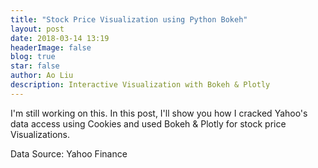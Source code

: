```yaml
---
title: "Stock Price Visualization using Python Bokeh"
layout: post
date: 2018-03-14 13:19
headerImage: false
blog: true
star: false
author: Ao Liu
description: Interactive Visualization with Bokeh & Plotly
---
```


I'm still working on this. In this post, I'll show you how I cracked Yahoo's data access using Cookies and used Bokeh & Plotly for stock price Visualizations. 

Data Source: Yahoo Finance 

